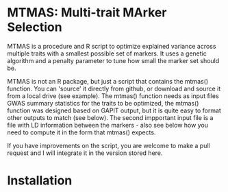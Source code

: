 # MTMAS: Multi-trait MArker Selection

MTMAS is a procedure and R script to optimize explained variance across multiple traits with a smallest possible set of markers. It uses a genetic algorithm and a penalty parameter to tune how small the marker set should be.

MTMAS is not an R package, but just a script that contains the mtmas() function. You can 'source' it directly from github, or download and source it from a local drive (see example). 
The mtmas() function needs as input files GWAS summary statistics for the traits to be optimized, the mtmas() function was designed based on GAPIT output, but it is quite easy to format other outputs to match (see below). The second impportant input file is a file with LD information between the markers - also see below how you need to compute it in the form that mtmas() expects.

If you have improvements on the script, you are welcome to make a pull request and I will integrate it in the version stored here.

# Installation

